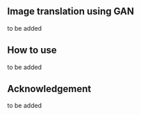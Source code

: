 ## Image translation using GAN
to be added

## How to use
to be added


## Acknowledgement
to be added

